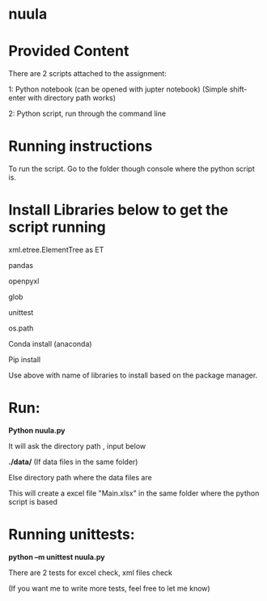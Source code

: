 # nuula

# Provided Content

There are 2 scripts attached to the assignment:

1: Python notebook (can be opened with jupter notebook) (Simple shift-enter with directory path works)

2: Python script, run through the command line

# Running instructions

To run the script. Go to the folder though console where the python script is.

# Install Libraries below to get the script running

xml.etree.ElementTree as ET

pandas

openpyxl

glob

unittest

os.path

Conda install (anaconda)

Pip install

Use above with name of libraries to install based on the package manager. 



# Run: 

**Python nuula.py**


It will ask the directory path , input below 

**./data/**  (If data files in the same folder)

Else directory path where the data files are 

This will create a excel file "Main.xlsx" in the same folder where the python script is based

# Running unittests:

**python –m unittest nuula.py**

There are 2 tests for excel check, xml files check

(If you want me to write more tests, feel free to let me know)


